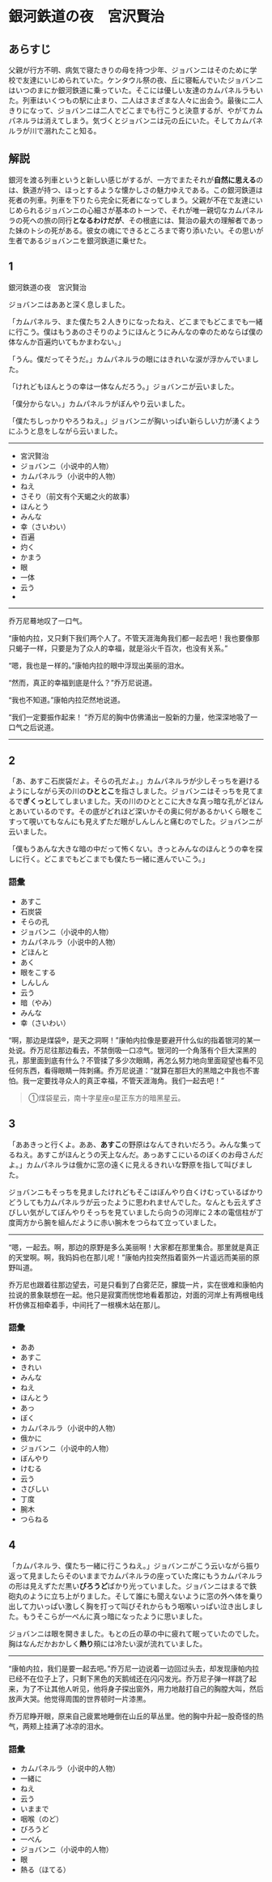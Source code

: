 # 銀河鉄道の夜　宮沢賢治

## あらすじ

父親が行方不明、病気で寝たきりの母を持つ少年、ジョバンニはそのために学校で友達にいじめられていた。ケンタウル祭の夜、丘に寝転んでいたジョバンニはいつのまにか銀河鉄道に乗っていた。そこには優しい友達のカムパネルラもいた。列車はいくつもの駅に止まり、二人はさまざまな人々に出会う。最後に二人きりになって、ジョバンニは二人でどこまでも行こうと決意するが、やがてカムパネルラは消えてしまう。気づくとジョバンニは元の丘にいた。そしてカムパネルラが川で溺れたこと知る。

## 解説

銀河を渡る列車というと新しい感じがするが、一方でまたそれが**自然に思える**のは、鉄道が持つ、ほっとするような懐かしさの魅力ゆえである。この銀河鉄道は死者の列車。列車を下りたら完全に死者になってしまう。父親が不在で友達にいじめられるジョバンニの心細さが基本のトーンで、それが唯一親切なカムパネルラの死への旅の同行**となるわけだが**、その根底には、賢治の最大の理解者であった妹のトシの死がある。彼女の魂にできるところまで寄り添いたい。その思いが生者であるジョバンニを銀河鉄道に乗せた。

## 1

銀河鉄道の夜　宮沢賢治

ジョバンニはああと深く息しました。

「カムパネルラ、また僕たち２人きりになったねえ、どこまでもどこまでも一緒に行こう。僕はもうあのさそりのようにほんとうにみんなの幸のためならば僕の体なんか百遍灼いてもかまわない。」

「うん。僕だってそうだ。」カムパネルラの眼にはきれいな涙が浮かんでいました。

「けれどもほんとうの幸は一体なんだろう。」ジョバンニが云いました。

「僕分からない。」カムパネルラがぼんやり云いました。

「僕たちしっかりやろうねえ。」ジョバンニが胸いっぱい新らしい力が湧くようにふうと息をしながら云いました。

-------------------------

* 宮沢賢治
* ジョバンニ（小说中的人物）
* カムパネルラ（小说中的人物）
* ねえ
* さそり（前文有个天蝎之火的故事）
* ほんとう
* みんな
* 幸（さいわい）
* 百遍
* 灼く
* かまう
* 眼
* 一体
* 云う
* 

-------------------------

乔万尼蓦地叹了一口气。

“康帕内拉，又只剩下我们两个人了。不管天涯海角我们都一起去吧！我也要像那只蝎子一样，只要是为了众人的幸福，就是浴火千百次，也没有关系。”

“嗯，我也是ー样的。”康帕内拉的眼中浮现出美丽的泪水。

“然而，真正的幸福到底是什么？”乔万尼说道。

“我也不知道。”康帕内拉茫然地说道。

“我们一定要振作起来！ ”乔万尼的胸中仿佛涌出一股新的力量，他深深地吸了一口气之后说道。

----------------------

## 2

「あ、あすこ石炭袋だよ。そらの孔だよ。」カムパネルラが少しそっちを避けるようにしながら天の川の**ひととこ**を指さしました。ジョバンニはそっちを見てまるで**ぎくっと**してしまいました。天の川のひととこに大きな真っ暗な孔がどほんとあいているのです。その底がどれほど深いかその奥に何があるかいくら眼をこすって覗いてもなんにも見えずただ眼がしんしんと痛むのでした。ジョバンニが云いました。

「僕もうあんな大きな暗の中だって怖くない。きっとみんなのほんとうの幸を探しに行く。どこまでもどこまでも僕たち一緒に進んでいこう。」

### 語彙
* あすこ
* 石炭袋
* そらの孔
* ジョバンニ（小说中的人物）
* カムパネルラ（小说中的人物）
* どほんと
* あく
* 眼をこする
* しんしん
* 云う
* 暗（やみ）
* みんな
* 幸（さいわい）

“啊，那边是煤袋®，是天之洞啊！”康帕内拉像是要避开什么似的指着银河的某一处说。乔万尼往那边看去，不禁倒吸一口凉气。银河的一个角落有个巨大深黑的孔，那里面到底有什么？不管揉了多少次眼睛，再怎么努力地向里面窥望也看不见任何东西，看得眼睛一阵刺痛。乔万尼说道：“就算在那巨大的黑暗之中我也不害怕。我一定要找寻众人的真正幸福，不管天涯海角。我们一起去吧！”

> ①煤袋星云，南十字星座α星正东方的暗黑星云。

## 3

「ああきっと行くよ。ああ、**あすこ**の野原はなんてきれいだろう。みんな集ってるねえ。あすこがほんとうの天上なんだ。あっあすこにいるのぼくのお母さんだよ。」カムパネルラは俄かに窓の遠くに見えるきれいな野原を指して叫びました。

ジョバンニもそっちを見ましたけれどもそこはぼんやり白くけむっているばかりどうしても力ムパネルラが云ったように思われませんでした。なんとも云えずさびしい気がしてぼんやりそっちを見ていましたら向うの河岸に２本の電信柱が丁度両方から腕を組んだように赤い腕木をつらねて立っていました。

----------

“嗯，一起去。啊，那边的原野是多么美丽啊！大家都在那里集合。那里就是真正的天堂啊。啊，我妈妈也在那儿呢！”康帕内拉突然指着窗外一片遥远而美丽的原野叫道。

乔万尼也跟着往那边望去，可是只看到了白雾茫茫，朦胧一片，实在很难和康帕内拉说的景象联想在一起。他只是寂寞而恍惚地看着那边，対面的河岸上有两根电线杆仿佛互相牵着手，中间托了一根横木站在那儿。

### 語彙
* ああ
* あすこ
* きれい
* みんな
* ねえ
* ほんとう
* あっ
* ぼく
* カムパネルラ（小说中的人物）
* 俄かに
* ジョバンニ（小说中的人物）
* ぼんやり
* けむる
* 云う
* さびしい
* 丁度
* 腕木
* つらねる

## 4

「カムパネルラ、僕たち一緒に行こうねえ。」ジョバンニがこう云いながら振り返って見ましたらそのいままでカムパネルラの座っていた席にもうカムパネルラの形は見えずただ黒い**びろうど**ばかり光っていました。ジョバンニはまるで鉄砲丸のように立ち上がりました。そして誰にも聞えないように窓の外へ体を乗り出して力いっぱい激しく胸を打って叫びそれからもう咽喉いっぱい泣き出しました。もうそこらが一ぺんに真っ暗になったように思いました。

ジョバンニは眼を開きました。もとの丘の草の中に疲れて眠っていたのでした。胸はなんだかおかしく**熱り**頰には冷たい涙が流れていました。

---------------

“康帕内拉，我们是要一起去吧。”乔万尼一边说着一边回过头去，却发现康帕内拉已经不在位子上了，只剩下黑色的天鹅绒还在闪闪发光。乔万尼子弹一样跳了起来，为了不让其他人听见，他将身子探出窗外，用力地敲打自己的胸膛大叫，然后放声大哭。他觉得周围的世界顿时一片漆黒。

乔万尼睁开眼，原来自己疲累地睡倒在山丘的草丛里。他的胸中升起一股奇怪的热气，两颊上挂满了冰凉的泪水。

### 語彙
* カムパネルラ（小说中的人物）
* 一緒に
* ねえ
* 云う
* いままで
* 咽喉（のど）
* びろうど
* 一ぺん
* ジョバンニ（小说中的人物）
* 眼
* 熱る（ほてる）
